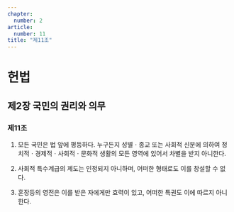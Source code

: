 ```yaml
---
chapter:
  number: 2
article:
  number: 11
title: "제11조"
---
```

# 헌법

## 제2장 국민의 권리와 의무

### 제11조

1. 모든 국민은 법 앞에 평등하다. 누구든지 성별ㆍ종교 또는 사회적 신분에 의하여 정치적ㆍ경제적ㆍ사회적ㆍ문화적 생활의 모든 영역에 있어서 차별을 받지 아니한다.

2. 사회적 특수계급의 제도는 인정되지 아니하며, 어떠한 형태로도 이를 창설할 수 없다.

3. 훈장등의 영전은 이를 받은 자에게만 효력이 있고, 어떠한 특권도 이에 따르지 아니한다.
